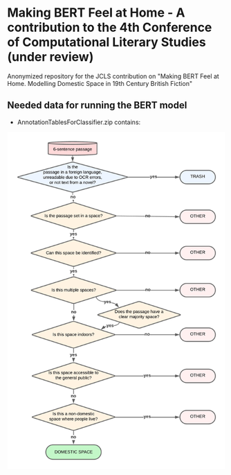 # Making BERT Feel at Home - A contribution to the 4th Conference of Computational Literary Studies (under review)

Anonymized repository for the JCLS contribution on "Making BERT Feel at Home. Modelling Domestic Space in 19th Century British Fiction"

## Needed data for running the BERT model

- AnnotationTablesForClassifier.zip contains: 

<img src="Annotation_Decision_Tree.png" alt="Annotation_Decision_Tree" style="width:2000px;"/>
